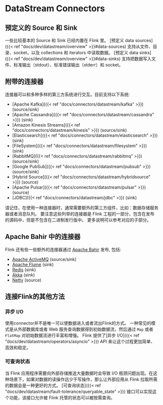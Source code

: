 <!--
Licensed to the Apache Software Foundation (ASF) under one
or more contributor license agreements.  See the NOTICE file
distributed with this work for additional information
regarding copyright ownership.  The ASF licenses this file
to you under the Apache License, Version 2.0 (the
"License"); you may not use this file except in compliance
with the License.  You may obtain a copy of the License at

  http://www.apache.org/licenses/LICENSE-2.0

Unless required by applicable law or agreed to in writing,
software distributed under the License is distributed on an
"AS IS" BASIS, WITHOUT WARRANTIES OR CONDITIONS OF ANY
KIND, either express or implied.  See the License for the
specific language governing permissions and limitations
under the License.
-->

# DataStream Connectors

## 预定义的 Source 和 Sink

一些比较基本的 Source 和 Sink 已经内置在 Flink 里。
[预定义 data sources]({{< ref "docs/dev/datastream/overview" >}}#data-sources) 支持从文件、目录、socket，以及 collections 和 iterators
中读取数据。
[预定义 data sinks]({{< ref "docs/dev/datastream/overview" >}}#data-sinks) 支持把数据写入文件、标准输出（stdout）、标准错误输出（stderr）和 socket。

## 附带的连接器

连接器可以和多种多样的第三方系统进行交互。目前支持以下系统:

* [Apache Kafka]({{< ref "docs/connectors/datastream/kafka" >}}) (source/sink)
* [Apache Cassandra]({{< ref "docs/connectors/datastream/cassandra" >}}) (sink)
* [Amazon Kinesis Streams]({{< ref "docs/connectors/datastream/kinesis" >}}) (source/sink)
* [Elasticsearch]({{< ref "docs/connectors/datastream/elasticsearch" >}}) (sink)
* [FileSystem]({{< ref "docs/connectors/datastream/filesystem" >}}) (sink)
* [RabbitMQ]({{< ref "docs/connectors/datastream/rabbitmq" >}}) (source/sink)
* [Google PubSub]({{< ref "docs/connectors/datastream/pubsub" >}}) (source/sink)
* [Hybrid Source]({{< ref "docs/connectors/datastream/hybridsource" >}}) (source)
* [Apache Pulsar]({{< ref "docs/connectors/datastream/pulsar" >}}) (source)
* [JDBC]({{< ref "docs/connectors/datastream/jdbc" >}}) (sink)

请记住，在使用一种连接器时，通常需要额外的第三方组件，比如：数据存储服务器或者消息队列。 要注意这些列举的连接器是 Flink 工程的一部分，包含在发布的源码中，但是不包含在二进制发行版中。 更多说明可以参考对应的子部分。

## Apache Bahir 中的连接器

Flink 还有些一些额外的连接器通过 [Apache Bahir](https://bahir.apache.org/) 发布, 包括:

* [Apache ActiveMQ](https://bahir.apache.org/docs/flink/current/flink-streaming-activemq/) (source/sink)
* [Apache Flume](https://bahir.apache.org/docs/flink/current/flink-streaming-flume/) (sink)
* [Redis](https://bahir.apache.org/docs/flink/current/flink-streaming-redis/) (sink)
* [Akka](https://bahir.apache.org/docs/flink/current/flink-streaming-akka/) (sink)
* [Netty](https://bahir.apache.org/docs/flink/current/flink-streaming-netty/) (source)

## 连接Flink的其他方法

### 异步 I/O

使用connector并不是唯一可以使数据进入或者流出Flink的方式。 一种常见的模式是从外部数据库或者 Web 服务查询数据得到初始数据流，然后通过 `Map` 或者 `FlatMap` 对初始数据流进行丰富和增强。 Flink
提供了[异步 I/O]({{< ref "docs/dev/datastream/operators/asyncio" >}}) API 来让这个过程更加简单、高效和稳定。

### 可查询状态

当 Flink 应用程序需要向外部存储推送大量数据时会导致 I/O 瓶颈问题出现。在这种场景下，如果对数据的读操作远少于写操作，那么让外部应用从 Flink 拉取所需的数据会是一种更好的方式。
[可查询状态]({{< ref "docs/dev/datastream/fault-tolerance/queryable_state" >}}) 接口可以实现这个功能，该接口允许被 Flink 托管的状态可以被按需查询。
